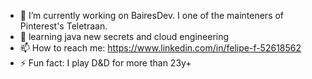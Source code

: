 - 🔭 I’m currently working on BairesDev. I one of the mainteners of Pinterest's Teletraan.
- 🌱 learning java new secrets and cloud engineering
- 📫 How to reach me: https://www.linkedin.com/in/felipe-f-52618562
- ⚡ Fun fact: I play D&D for more than 23y+


